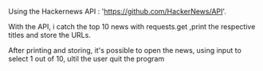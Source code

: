 Using the Hackernews API : 'https://github.com/HackerNews/API'.

With the API, i catch the top 10 news with requests.get ,print the respective titles and store the URLs.

After printing and storing, it's possible to open the news, using input to select 1 out of 10, ultil the user quit the program
